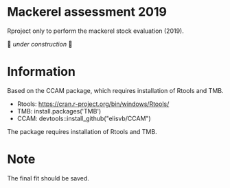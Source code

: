 # Mackerel assessment 2019

Rproject only to perform the mackerel stock evaluation  (2019).

:construction: *under construction* :construction:

# Information

Based on the CCAM package, which requires installation of Rtools and TMB. 

* Rtools:	https://cran.r-project.org/bin/windows/Rtools/
* TMB:		install.packages('TMB')
* CCAM:		devtools::install_github("elisvb/CCAM")

The package requires installation of Rtools and TMB.

# Note

The final fit should be saved.

